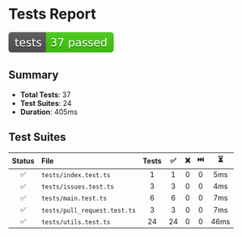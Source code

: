 # Tests Report

![Tests badge](tests-badge.svg)

## Summary

- **Total Tests**: 37
- **Test Suites**: 24
- **Duration**: 405ms

## Test Suites

| Status | File                         | Tests |  ✅  |  ❌  |  ⏭️ |   ⏳  |
| :----: | :--------------------------- | :---: | :-: | :-: | :-: | :--: |
|    ✅   | `tests/index.test.ts`        |   1   |  1  |  0  |  0  |  5ms |
|    ✅   | `tests/issues.test.ts`       |   3   |  3  |  0  |  0  |  4ms |
|    ✅   | `tests/main.test.ts`         |   6   |  6  |  0  |  0  |  7ms |
|    ✅   | `tests/pull_request.test.ts` |   3   |  3  |  0  |  0  |  7ms |
|    ✅   | `tests/utils.test.ts`        |   24  |  24 |  0  |  0  | 46ms |
